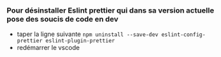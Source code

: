 ### Pour désinstaller Eslint prettier qui dans sa version actuelle pose des soucis de code en dev
* taper la ligne suivante ```npm uninstall --save-dev eslint-config-prettier eslint-plugin-prettier```
* redémarrer le vscode